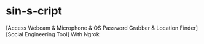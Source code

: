 # sin-s-cript
[Access Webcam &amp; Microphone &amp; OS Password Grabber &amp; Location Finder] [Social Engineering Tool] With Ngrok
